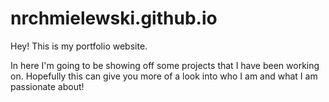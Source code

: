 # nrchmielewski.github.io

Hey! This is my portfolio website.

In here I'm going to be showing off some projects that I have been working on. Hopefully this can give you more of a look into who I am and what I am passionate about!
